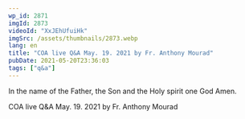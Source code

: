 ```yaml
---
wp_id: 2871
imgId: 2873
videoId: "XxJEhUfuiHk"
imgSrc: /assets/thumbnails/2873.webp
lang: en
title: "COA live Q&A May. 19. 2021 by Fr. Anthony Mourad"
pubDate: 2021-05-20T23:36:03
tags: ["q&a"]
---
```


<p>In the name of the Father, the Son and the Holy spirit one God Amen.</p>
<p>COA live Q&amp;A May. 19. 2021 by Fr. Anthony Mourad</p>
